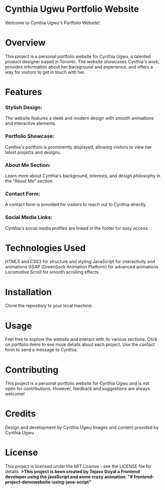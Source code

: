 <h1>Cynthia Ugwu Portfolio Website</h1>
Welcome to Cynthia Ugwu's Portfolio Website!

<h1>Overview</h1>
This project is a personal portfolio website for Cynthia Ugwu, a talented product designer based in Toronto. The website showcases Cynthia's work, provides information about her background and experience, and offers a way for visitors to get in touch with her.

<h1>Features</h1>
<h3>Stylish Design:</h3> The website features a sleek and modern design with smooth animations and interactive elements.
<h3>Portfolio Showcase:</h3> Cynthia's portfolio is prominently displayed, allowing visitors to view her latest projects and designs.
<h3>About Me Section:</h3> Learn more about Cynthia's background, interests, and design philosophy in the "About Me" section.
<h3>Contact Form:</h3> A contact form is provided for visitors to reach out to Cynthia directly.
<h3>Social Media Links:</h3> Cynthia's social media profiles are linked in the footer for easy access.
<h1>Technologies Used</h1>
HTML5 and CSS3 for structure and styling
JavaScript for interactivity and animations
GSAP (GreenSock Animation Platform) for advanced animations
Locomotive Scroll for smooth scrolling effects
<h1>Installation</h1>
Clone the repository to your local machine:

<h1>Usage</h1>
Feel free to explore the website and interact with its various sections. Click on portfolio items to see more details about each project. Use the contact form to send a message to Cynthia.

<h1>Contributing</h1>
This project is a personal portfolio website for Cynthia Ugwu and is not open for contributions. However, feedback and suggestions are always welcome!

<h1>Credits</h1>
Design and development by Cynthia Ugwu
Images and content provided by Cynthia Ugwu
<h1>License</h1>
This project is licensed under the MIT License - see the LICENSE file for details.
<b>>This project is been created by Tejasv Goyal a Frontend developer using the javaScript and some crazy animation.
"# frontend-project-demowebsite-using-java-script"</b>
